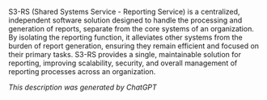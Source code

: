 S3-RS (Shared Systems Service - Reporting Service) is a centralized, independent software solution designed to handle the processing and generation of reports, separate from the core systems of an organization. By isolating the reporting function, it alleviates other systems from the burden of report generation, ensuring they remain efficient and focused on their primary tasks. S3-RS provides a single, maintainable solution for reporting, improving scalability, security, and overall management of reporting processes across an organization.

*This description was generated by ChatGPT*